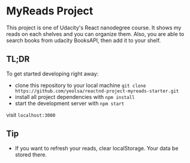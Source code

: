 # MyReads Project

This project is one of Udacity's React nanodegree course. It shows my reads on each shelves and you can organize them.
Also, you are able to search books from udacity BooksAPI, then add it to your shelf.

## TL;DR

To get started developing right away:

* clone this repository to your local machine `git clone https://github.com/yeolsa/reactnd-project-myreads-starter.git`
* install all project dependencies with `npm install`
* start the development server with `npm start`
  
visit `localhost:3000`

## Tip

* If you want to refresh your reads, clear localStorage. Your data be stored there.